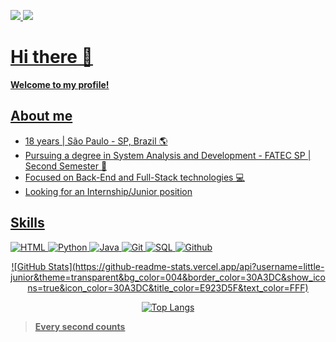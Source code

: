 <div>

<a target='_blank' href="mailto:eulittlejunior@gmail.com"> <img src="https://img.shields.io/badge/Contact-952?style=for-the-badge&logo=gmail">
<a target='_blank' href="https://www.linkedin.com/in/jonas-leite-b6b5a0268/"> <img src="https://img.shields.io/badge/Linkedin-069?style=for-the-badge&logo=linkedin"> 

</div>

# Hi there 👋

**Welcome to my profile!**

## About me

- 18 years | São Paulo - SP, Brazil 🌎
- Pursuing a degree in System Analysis and Development - FATEC SP | Second Semester 🏫
- Focused on Back-End and Full-Stack technologies 💻
- Looking for an Internship/Junior position  


## Skills

![HTML](https://img.shields.io/badge/HTML-220?style=for-the-badge&logo=html5)
![Python](https://img.shields.io/badge/Python-069?style=for-the-badge&logo=python) 
![Java](https://img.shields.io/badge/Java-820?style=for-the-badge&logo=java) 
![Git](https://img.shields.io/badge/Git-521?style=for-the-badge&logo=git)
![SQL](https://img.shields.io/badge/SQL-002?style=for-the-badge&logo=mysql)
![Github](https://img.shields.io/badge/Github-000?style=for-the-badge&logo=github)


<div align="center">
![GitHub Stats](https://github-readme-stats.vercel.app/api?username=little-junior&theme=transparent&bg_color=004&border_color=30A3DC&show_icons=true&icon_color=30A3DC&title_color=E923D5F&text_color=FFF)

![Top Langs](https://github-readme-stats-git-masterrstaa-rickstaa.vercel.app/api/top-langs/?username=little-junior&layout=compact&bg_color=004&border_color=30A3DC&title_color=E923D5F&text_color=FFF)
</div>

> **Every second counts**
